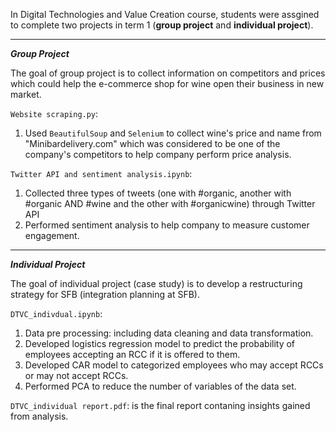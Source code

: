 In Digital Technologies and Value Creation course, students were assgined to complete two projects in term 1 (**group project** and **individual project**).

-----------------------

***Group Project***

The goal of group project is to collect information on competitors and prices which could help the e-commerce shop for wine open their business in new market.

```Website scraping.py```:
1. Used ```BeautifulSoup``` and ```Selenium``` to collect wine's price and name from "Minibardelivery.com" which was considered to be one of the company's competitors to help company perform price analysis.

```Twitter API and sentiment analysis.ipynb```:
1. Collected three types of tweets (one with #organic, another with #organic AND #wine and the other with #organicwine) through Twitter API
2. Performed sentiment analysis to help company to measure customer engagement.

-----------------------

***Individual Project***

The goal of individual project (case study) is to develop a restructuring strategy for SFB (integration planning at SFB).

```DTVC_indivdual.ipynb```:

1. Data pre processing: including data cleaning and data transformation.
2. Developed logistics regression model to predict the probability of employees accepting an RCC if it is offered to them.
3. Developed CAR model to categorized employees who may accept RCCs or may not accept RCCs.
4. Performed PCA to reduce the number of variables of the data set.

```DTVC_individual report.pdf```: is the final report contaning insights gained from analysis.
